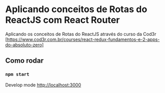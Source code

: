 # Aplicando conceitos de Rotas do ReactJS com React Router

Aplicando os conceitos de Rotas do ReactJS através do curso da Cod3r
[https://www.cod3r.com.br/courses/react-redux-fundamentos-e-2-apps-do-absoluto-zero]

## Como rodar

### `npm start`

Develop mode
[http://localhost:3000](http://localhost:3000)
